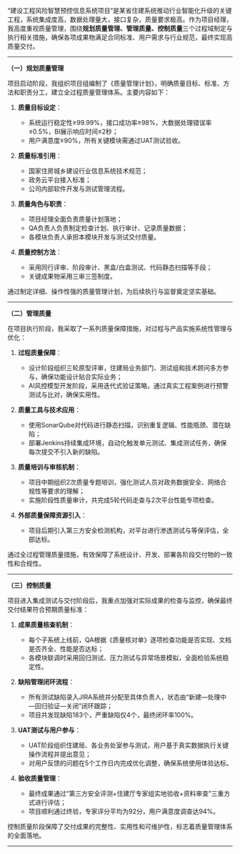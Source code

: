 
“建设工程风险智慧预控信息系统项目”是某省住建系统推动行业智能化升级的关键工程，系统集成度高，数据处理量大，接口复杂，质量要求极高。作为项目经理，我高度重视质量管理，围绕**规划质量管理、管理质量、控制质量**三个过程域制定与执行相关措施，确保各项成果物满足合同标准、用户需求与行业规范，最终实现高质量交付。

---

**（一）规划质量管理**

项目启动阶段，我组织项目组编制了《质量管理计划》，明确质量目标、标准、方法和职责分工，建立全过程质量管理体系。主要内容如下：

1. **质量目标设定**：

   * 系统运行稳定性≥99.99%，接口成功率≥98%，大数据处理错误率≤0.5%，BI展示响应时间≤2秒；
   * 用户满意度≥90%，所有关键模块需通过UAT测试验收。

2. **质量标准引用**：

   * 国家住房城乡建设行业信息系统技术规范；
   * 政务云平台接入标准；
   * 公司内部软件开发与测试管理流程。

3. **质量角色与职责**：

   * 项目经理全面负责质量计划落地；
   * QA负责人负责制定检查计划、执行审计、记录质量数据；
   * 各模块负责人承担本模块开发与测试交付质量。

4. **质量控制方法**：

   * 采用同行评审、阶段审计、黑盒/白盒测试、代码静态扫描等手段；
   * 关键成果物采用三审三签制度。

通过制定详细、操作性强的质量管理计划，为后续执行与监督奠定坚实基础。

---

**（二）管理质量**

在项目执行阶段，我采取了一系列质量保障措施，对过程与产品实施系统性管理与优化：

1. **过程质量保障**：

   * 设计阶段组织三轮原型评审，住建局业务部门、测试组和技术顾问多方参与，确保功能设计贴合实际业务；
   * AI风控模型开发阶段，采用迭代式验证策略，通过真实工程案例进行预警测试与比对，确保实用性。

2. **质量工具与技术应用**：

   * 使用SonarQube对代码进行静态扫描，识别重复逻辑、性能瓶颈、潜在缺陷；
   * 部署Jenkins持续集成环境，自动化触发单元测试、集成测试任务，确保每次提交不引入新的缺陷。

3. **质量培训与审核机制**：

   * 项目中期组织2次质量专题培训，强化测试人员对政务数据安全、网络合规性等要求的理解；
   * 实施阶段性质量审计，共完成5轮代码走查与2次平台性能专项检查。

4. **外部质量保障资源引入**：

   * 项目后期引入第三方安全检测机构，对平台进行渗透测试与等保评估，全部达标。

通过全过程管理质量措施，有效保障了系统设计、开发、部署各阶段交付物的一致性和合规性。

---

**（三）控制质量**

项目进入集成测试与交付阶段后，我重点加强对实际成果的检查与监控，确保最终交付结果符合预期质量标准：

1. **成果质量核查机制**：

   * 每个子系统上线前，QA根据《质量核对单》逐项检查功能是否实现、文档是否齐全、性能是否达标；
   * 各模块联调时采用回归测试、压力测试与异常场景模拟，全面检验系统稳定性。

2. **缺陷管理闭环流程**：

   * 所有测试缺陷录入JIRA系统并分配至具体负责人，状态由“新建—处理中—回归验证—关闭”闭环跟踪；
   * 项目共发现缺陷183个，严重缺陷仅4个，最终闭环率100%。

3. **UAT测试与用户参与**：

   * UAT阶段组织住建局、各业务处室参与测试，用户基于真实数据执行关键操作流程并提出意见；
   * 对用户反馈的问题在5个工作日内完成优化调整，确保系统使用体验达标。

4. **验收质量管理**：

   * 最终成果通过“第三方安全评测+住建厅专家组实地验收+资料审查”三重方式进行评估；
   * 项目顺利通过终验，专家评分平均为92分，用户满意度调查达94%。

控制质量阶段保障了交付成果的完整性、实用性和可维护性，标志着质量管理体系的全面落地。

---

